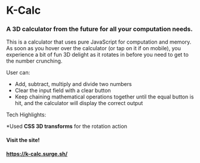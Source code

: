 # K-Calc
### A 3D calculator from the future for all your computation needs.

This is a calculator that uses pure JavaScript for computation and memory. As soon as you hover over the calculator (or tap on it if on mobile), you experience a bit of fun 3D delight as it rotates in before you need to get to the number crunching.

User can:

* Add, subtract, multiply and divide two numbers
* Clear the input field with a clear button
* Keep chaining mathematical operations together until the equal button is hit, and the calculator will display the correct output

Tech Highlights:

*Used **CSS 3D transforms** for the rotation action

#### Visit the site!
#### https://k-calc.surge.sh/
